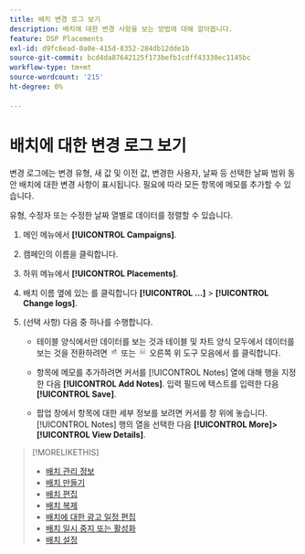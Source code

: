 ```yaml
---
title: 배치 변경 로그 보기
description: 배치에 대한 변경 사항을 보는 방법에 대해 알아봅니다.
feature: DSP Placements
exl-id: d9fc6ead-0a0e-415d-8352-284db12dde1b
source-git-commit: bcd4da87642125f173befb1cdff43330ec1145bc
workflow-type: tm+mt
source-wordcount: '215'
ht-degree: 0%

---
```


# 배치에 대한 변경 로그 보기

변경 로그에는 변경 유형, 새 값 및 이전 값, 변경한 사용자, 날짜 등 선택한 날짜 범위 동안 배치에 대한 변경 사항이 표시됩니다. 필요에 따라 모든 항목에 메모를 추가할 수 있습니다.

유형, 수정자 또는 수정한 날짜 열별로 데이터를 정렬할 수 있습니다.

1. 메인 메뉴에서 **[!UICONTROL Campaigns]**.

1. 캠페인의 이름을 클릭합니다.

1. 하위 메뉴에서 **[!UICONTROL Placements]**.

1. 배치 이름 옆에 있는 를 클릭합니다  **[!UICONTROL ...]** > **[!UICONTROL Change logs]**.

1. (선택 사항) 다음 중 하나를 수행합니다.

   * 테이블 양식에서만 데이터를 보는 것과 테이블 및 차트 양식 모두에서 데이터를 보는 것을 전환하려면 ![테이블 및 차트 보기](/help/dsp/assets/table-plus-chart-view.png "테이블 및 차트 보기") 또는 ![표 보기](/help/dsp/assets/table-view.png "표 보기") 오른쪽 위 도구 모음에서 를 클릭합니다.

   * 항목에 메모를 추가하려면 커서를 [!UICONTROL Notes] 열에 대해 행을 지정한 다음 **[!UICONTROL Add Notes]**. 입력 필드에 텍스트를 입력한 다음 **[!UICONTROL Save]**.

   * 팝업 창에서 항목에 대한 세부 정보를 보려면 커서를 창 위에 놓습니다. [!UICONTROL Notes] 행의 열을 선택한 다음 **[!UICONTROL More]>[!UICONTROL View Details]**.


>[!MORELIKETHIS]
>
>* [배치 관리 정보](placement-about.md)
>* [배치 만들기](placement-create.md)
>* [배치 편집](placement-edit.md)
>* [배치 복제](placement-duplicate.md)
>* [배치에 대한 광고 일정 편집](placement-edit-ad-schedule.md)
>* [배치 일시 중지 또는 활성화](placement-pause-activate.md)
>* [배치 설정](placement-settings.md)

